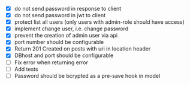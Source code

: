 -   [X] do not send password in response to client
-   [X] do not send password in jwt to client
-   [X] protect list all users (only users with admin-role should have access)
-   [X] implement change user, i.e. change password
-   [X] prevent the creation of admin user via api
-   [X] port number should be configurable
-   [X] Return 201 Created on posts with uri in location header
-   [X] DBhost and port should be configurable
-   [ ] Fix error when returning error
-   [ ] Add tests
-   [ ] Password should be bcrypted as a pre-save hook in model
